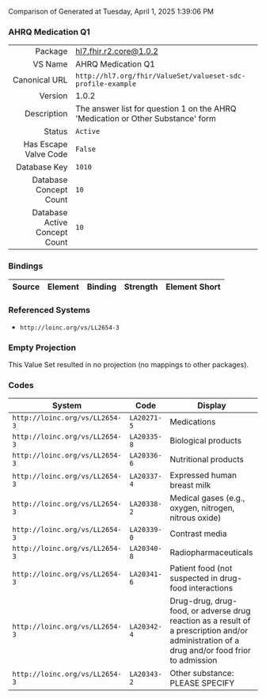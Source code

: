 Comparison of 
Generated at Tuesday, April 1, 2025 1:39:06 PM

### AHRQ Medication Q1

|      |     |
| ---: | --- |
| Package | hl7.fhir.r2.core@1.0.2 |
| VS Name | AHRQ Medication Q1 |
| Canonical URL | `http://hl7.org/fhir/ValueSet/valueset-sdc-profile-example` |
| Version | 1.0.2 |
| Description | The answer list for question 1 on the AHRQ 'Medication or Other Substance' form |
| Status | `Active` |
| Has Escape Valve Code | `False` |
| Database Key | `1010` |
| Database Concept Count | `10` |
| Database Active Concept Count | `10` |
### Bindings

| Source | Element | Binding | Strength | Element Short |
| ------ | ------- | ------- | -------- | ------------- |

### Referenced Systems

* `http://loinc.org/vs/LL2654-3`
### Empty Projection

This Value Set resulted in no projection (no mappings to other packages).

### Codes

| System | Code | Display |
| ------ | ---- | ------- |
| `http://loinc.org/vs/LL2654-3` | `LA20271-5` | Medications |
| `http://loinc.org/vs/LL2654-3` | `LA20335-8` | Biological products |
| `http://loinc.org/vs/LL2654-3` | `LA20336-6` | Nutritional products |
| `http://loinc.org/vs/LL2654-3` | `LA20337-4` | Expressed human breast milk |
| `http://loinc.org/vs/LL2654-3` | `LA20338-2` | Medical gases (e.g., oxygen, nitrogen, nitrous oxide) |
| `http://loinc.org/vs/LL2654-3` | `LA20339-0` | Contrast media |
| `http://loinc.org/vs/LL2654-3` | `LA20340-8` | Radiopharmaceuticals |
| `http://loinc.org/vs/LL2654-3` | `LA20341-6` | Patient food (not suspected in drug-food interactions |
| `http://loinc.org/vs/LL2654-3` | `LA20342-4` | Drug-drug, drug-food, or adverse drug reaction as a result of a prescription and/or administration                  of a drug and/or food frior to admission |
| `http://loinc.org/vs/LL2654-3` | `LA20343-2` | Other substance: PLEASE SPECIFY |
